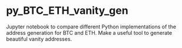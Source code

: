 # py_BTC_ETH_vanity_gen
Jupyter notebook to compare different Python implementations of the address generation for BTC and ETH. Make a useful tool to generate beautiful vanity addresses.
